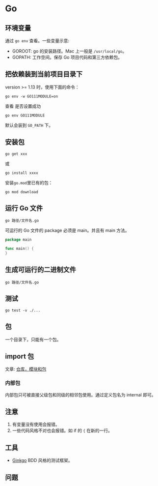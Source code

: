 # Go
## 环境变量
通过 `go env` 查看。一些变量示意:
* GOROOT: go 的安装路径。Mac 上一般是 `/usr/local/go`。
* GOPATH: 工作空间。保存 Go 项目代码和第三方依赖包。

## 把依赖装到当前项目目录下
version >= 1.13 时，使用下面的命令：
```
go env -w GO111MODULE=on
```

查看 是否设置成功
```
go env GO111MODULE
```

默认会装到 `GO_PATH` 下。

## 安装包
```
go get xxx
```
或
```
go install xxxx
```

安装`go.mod`里已有的包：
```
go mod download
```


## 运行 Go 文件
```
go 路径/文件名.go
```

可运行的 Go 文件的 package 必须是 main。并且有 main 方法。
```go
package main

func main() {
}
```


## 生成可运行的二进制文件
```
go 路径/文件名.go
```

## 测试
```
go test -v ./...
```

## 包
一个目录下，只能有一个包。
## import 包
文章: [仓库，模块和包](https://zhuanlan.zhihu.com/p/392958300)

### 内部包
内部包只可被直接父级包和同级的相邻包使用。通过定义包名为 internal 即可。


## 注意
1. 有变量没有使用会报错。
1. 一些代码风格不对也会报错。如 if 的 `{` 在新的一行。

## 工具
* [Ginkgo](https://onsi.github.io/ginkgo/) BDD 风格的测试框架。

## 问题